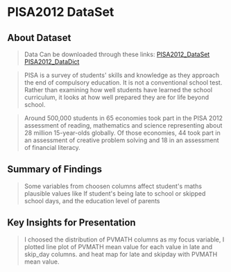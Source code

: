 # PISA2012 DataSet

## About Dataset

>Data Can be downloaded through these links: [PISA2012_DataSet](#https://s3.amazonaws.com/udacity-hosted-downloads/ud507/pisa2012.csv.zip) [PISA2012_DataDict](#https://s3.amazonaws.com/udacity-hosted-downloads/ud507/pisadict2012.csv)

> PISA is a survey of students' skills and knowledge as they approach the end of compulsory education. 
It is not a conventional school test. Rather than examining how well students have learned the school curriculum, 
it looks at how well prepared they are for life beyond school.

>Around 500,000 students in 65 economies took part in the PISA 2012 assessment of reading, 
mathematics and science representing about 28 million 15-year-olds globally. Of those economies, 
44 took part in an assessment of creative problem solving and 18 in an assessment of financial literacy.



## Summary of Findings

> Some variables from choosen columns affect student's maths plausible values like 
If student's being late to school or skipped school days, 
and the education level of parents

## Key Insights for Presentation

> I choosed the distribution of PVMATH columns as my focus variable, I plotted line plot of PVMATH mean value for each value in late and skip_day columns.
and heat map for late and skipday with PVMATH mean value.
